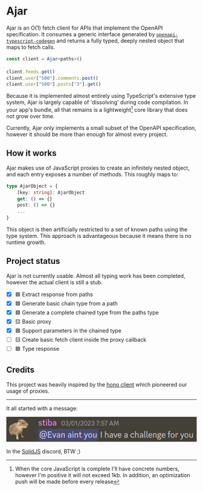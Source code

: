 # Ajar

Ajar is an O(1) fetch client for APIs that implement the OpenAPI specification. It consumes a generic interface generated by [`openapi-typescript-codegen`](https://github.com/ferdikoomen/openapi-typescript-codegen) and returns a fully typed, deeply nested object that maps to fetch calls.

```ts
const client = Ajar<paths>()

client.feeds.get()
client.user["500"].comments.post()
client.user["500"].posts["3"].get()
```

Because it is implemented almost entirely using TypeScript's extensive type system, Ajar is largely capable of 'dissolving' during code compilation. In your app's bundle, all that remains is a lightweight[^1] core library that does not grow over time.

Currently, Ajar only implements a small subset of the OpenAPI specification, however it should be more than enough for almost every project.

[^1]: When the core JavaScript is complete I'll have concrete numbers, however I'm positive it will not exceed 1kb. In addition, an optimization push will be made before every release

## How it works

Ajar makes use of JavaScript proxies to create an infinitely nested object, and each entry exposes a number of methods. This roughly maps to:

```ts
type AjarObject = {
    [key: string]: AjarObject
    get: () => {}
    post: () => {}
    ...
}
```

This object is then artificially restricted to a set of known paths using the type system. This approach is advantageous because it means there is no runtime growth.

## Project status

Ajar is not currently usable. Almost all typing work has been completed, however the actual client is still a stub.

- [x] 🟦 Extract response from paths
- [x] 🟦 Generate basic chain type from a path
- [x] 🟦 Generate a complete chained type from the paths type
- [x] 🟨 Basic proxy
- [x] 🟦 Support parameters in the chained type  
- [ ] 🟨 Create basic fetch client inside the proxy callback
- [ ] 🟦 Type response

## Credits

This project was heavily inspired by the [hono client](https://github.com/honojs/hono) which pioneered our usage of proxies.

---

It all started with a message: 

![](/assets/challenge.png)

In the [SolidJS](https://discord.gg/solidjs) discord, BTW ;)
